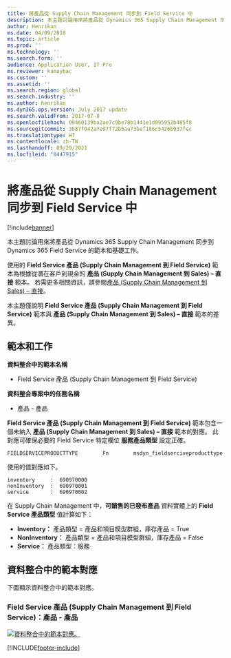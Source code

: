 ```yaml
---
title: 將產品從 Supply Chain Management 同步到 Field Service 中
description: 本主題討論用來將產品從 Dynamics 365 Supply Chain Management 同步到 Dynamics 365 Field Service 的範本和基礎工作。
author: Henrikan
ms.date: 04/09/2018
ms.topic: article
ms.prod: ''
ms.technology: ''
ms.search.form: ''
audience: Application User, IT Pro
ms.reviewer: kamaybac
ms.custom: ''
ms.assetid: ''
ms.search.region: global
ms.search.industry: ''
ms.author: henrikan
ms.dyn365.ops.version: July 2017 update
ms.search.validFrom: 2017-07-8
ms.openlocfilehash: 09460139ba2ae7c9be78b1441e1d095952b405f8
ms.sourcegitcommit: 3b87f042a7e97f72b5aa73bef186c5426b937fec
ms.translationtype: HT
ms.contentlocale: zh-TW
ms.lasthandoff: 09/29/2021
ms.locfileid: "8447915"
---
```

# <a name="synchronize-products-in-supply-chain-management-to-products-in-field-service"></a>將產品從 Supply Chain Management 同步到 Field Service 中

[!include[banner](../includes/banner.md)]

本主題討論用來將產品從 Dynamics 365 Supply Chain Management 同步到 Dynamics 365 Field Service 的範本和基礎工作。

使用的 **Field Service 產品 (Supply Chain Management 到 Field Service)** 範本為根據從潛在客戶到現金的 **產品 (Supply Chain Management 到 Sales) – 直接** 範本。 若需更多相關資訊，請參閱[產品 (Supply Chain Management 到 Sales) – 直接](/dynamics365/unified-operations/supply-chain/sales-marketing/products-template-mapping-direct)。

本主題僅說明 **Field Service 產品 (Supply Chain Management 到 Field Service)** 範本與 **產品 (Supply Chain Management 到 Sales) – 直接** 範本的差異。

## <a name="templates-and-tasks"></a>範本和工作

**資料整合中的範本名稱**

- Field Service 產品 (Supply Chain Management 到 Field Service)

**資料整合專案中的任務名稱**

- 產品 - 產品

**Field Service 產品 (Supply Chain Management 到 Field Service)** 範本包含一個未納入 **產品 (Supply Chain Management 到 Sales) – 直接** 範本的對應。 此對應可確保必要的 Field Service 特定欄位 **服務產品類型** 設定正確。

```plaintext
FIELDSERVICEPRODUCTTYPE        Fn        msdyn_fieldserciveproducttype
```

使用的值對應如下。

```plaintext
inventory     :  690970000
nonInventory  :  690970001 
service       :  690970002 
```

在 Supply Chain Management 中，**可銷售的已發布產品** 資料實體上的 **Field Service 產品類型** 值計算如下：

- **Inventory：** 產品類型 = 產品和項目模型群組，庫存產品 = True
- **NonInventory：** 產品類型 = 產品和項目模型群組，庫存產品 = False
- **Service：** 產品類型：服務

## <a name="template-mapping-in-data-integration"></a>資料整合中的範本對應

下圖顯示資料整合中的範本對應。

### <a name="field-service-products-supply-chain-management-to-field-service-products---products"></a>Field Service 產品 (Supply Chain Management 到 Field Service)：產品 - 產品

[![資料整合中的範本對應。](./media/FSProduct.png)](./media/FSProduct.png)


[!INCLUDE[footer-include](../../includes/footer-banner.md)]
